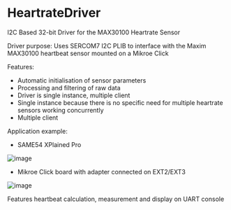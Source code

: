 # HeartrateDriver
I2C Based 32-bit Driver for the MAX30100 Heartrate Sensor 


Driver purpose:​
Uses SERCOM7 I2C PLIB to interface with the Maxim MAX30100 heartbeat sensor mounted on a Mikroe Click​

Features:​
- Automatic initialisation of sensor parameters​
- Processing and filtering of raw data​
- Driver is single instance, multiple client​
- Single instance because there is no specific need for multiple heartrate sensors working concurrently​
- Multiple client​

Application example:​
   - SAME54 XPlained Pro​
     
   ![image](https://github.com/Eduard-Epurica/HeartrateDriver/assets/64744850/6deda805-b961-4b6e-ac05-fd79195a7f08)
   - Mikroe Click board with adapter connected on EXT2/EXT3 ​
     
   ![image](https://github.com/Eduard-Epurica/HeartrateDriver/assets/64744850/0072629d-04d1-4daa-9d76-802eefc3c924)

Features heartbeat calculation, measurement and display on UART console
